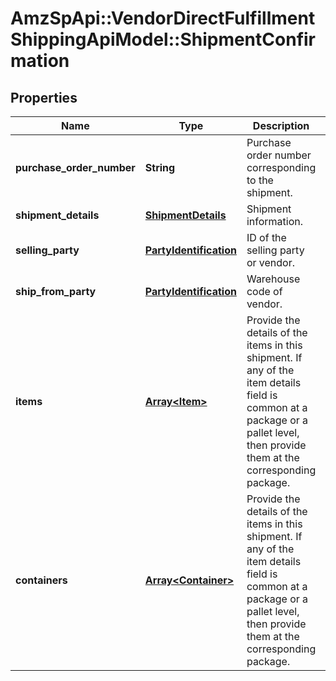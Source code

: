 # AmzSpApi::VendorDirectFulfillmentShippingApiModel::ShipmentConfirmation

## Properties
Name | Type | Description | Notes
------------ | ------------- | ------------- | -------------
**purchase_order_number** | **String** | Purchase order number corresponding to the shipment. | 
**shipment_details** | [**ShipmentDetails**](ShipmentDetails.md) | Shipment information. | 
**selling_party** | [**PartyIdentification**](PartyIdentification.md) | ID of the selling party or vendor. | 
**ship_from_party** | [**PartyIdentification**](PartyIdentification.md) | Warehouse code of vendor. | 
**items** | [**Array&lt;Item&gt;**](Item.md) | Provide the details of the items in this shipment. If any of the item details field is common at a package or a pallet level, then provide them at the corresponding package. | 
**containers** | [**Array&lt;Container&gt;**](Container.md) | Provide the details of the items in this shipment. If any of the item details field is common at a package or a pallet level, then provide them at the corresponding package. | [optional] 


